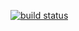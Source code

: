 [![build status](https://secure.travis-ci.org/streets-ahead/feedBum.png)](http://travis-ci.org/streets-ahead/feedBum)
